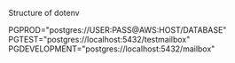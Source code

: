 Structure of dotenv

PGPROD="postgres://USER:PASS@AWS:HOST/DATABASE"
PGTEST="postgres://localhost:5432/testmailbox"
PGDEVELOPMENT="postgres://localhost:5432/mailbox"
